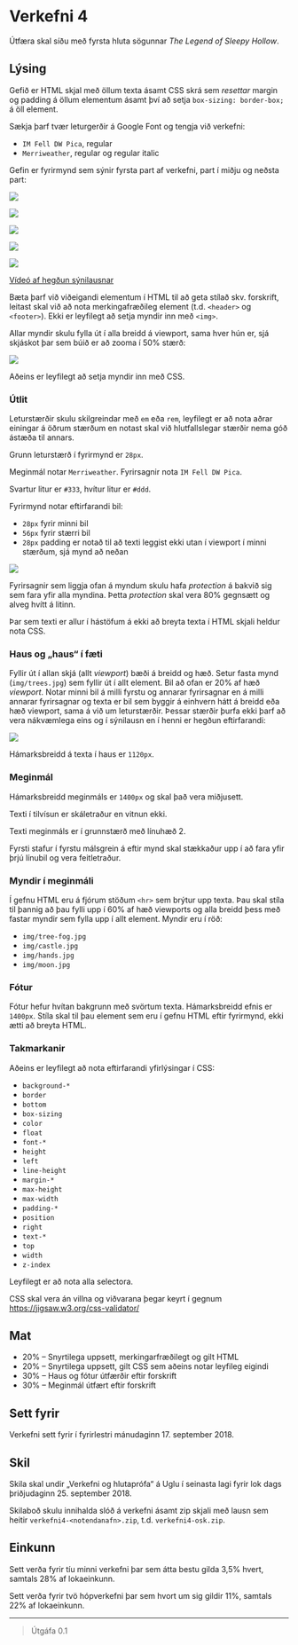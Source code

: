 
# Verkefni 4

Útfæra skal síðu með fyrsta hluta sögunnar _The Legend of Sleepy Hollow_.

## Lýsing

Gefið er HTML skjal með öllum texta ásamt CSS skrá sem _resettar_ margin og padding á öllum elementum ásamt því að setja `box-sizing: border-box;` á öll element.

Sækja þarf tvær leturgerðir á Google Font og tengja við verkefni:

* `IM Fell DW Pica`, regular
* `Merriweather`, regular og regular italic

Gefin er fyrirmynd sem sýnir fyrsta part af verkefni, part í miðju og neðsta part:

![](utlit/haus.png)

![](utlit/meginmal1.png)

![](utlit/meginmal2.png)

![](utlit/postscript.png)

![](utlit/fotur.png)

[Vídeó af hegðun sýnilausnar](utlit/layout.mp4)

Bæta þarf við viðeigandi elementum í HTML til að geta stílað skv. forskrift, leitast skal við að nota merkingafræðileg element (t.d. `<header>` og `<footer>`). Ekki er leyfilegt að setja myndir inn með `<img>`.

Allar myndir skulu fylla út í alla breidd á viewport, sama hver hún er, sjá skjáskot þar sem búið er að zooma í 50% stærð:

![](utlit/zoomed.png)

Aðeins er leyfilegt að setja myndir inn með CSS.

### Útlit

Leturstærðir skulu skilgreindar með `em` eða `rem`, leyfilegt er að nota aðrar einingar á öðrum stærðum en notast skal við hlutfallslegar stærðir nema góð ástæða til annars.

Grunn leturstærð í fyrirmynd er `28px`.

Meginmál notar `Merriweather`. Fyrirsagnir nota `IM Fell DW Pica`.

Svartur litur er `#333`, hvítur litur er `#ddd`.

Fyrirmynd notar eftirfarandi bil:

* `28px` fyrir minni bil
* `56px` fyrir stærri bil
* `28px` padding er notað til að texti leggist ekki utan í viewport í minni stærðum, sjá mynd að neðan

![](utlit/mobile.png)

Fyrirsagnir sem liggja ofan á myndum skulu hafa _protection_ á bakvið sig sem fara yfir alla myndina. Þetta _protection_ skal vera 80% gegnsætt og alveg hvítt á litinn.

Þar sem texti er allur í hástöfum á ekki að breyta texta í HTML skjali heldur nota CSS.

### Haus og „haus“ í fæti

Fyllir út í allan skjá (allt _viewport_) bæði á breidd og hæð. Setur fasta mynd (`img/trees.jpg`) sem fyllir út í allt element. Bil að ofan er 20% af hæð _viewport_. Notar minni bil á milli fyrstu og annarar fyrirsagnar en á milli annarar fyrirsagnar og texta er bil sem byggir á einhvern hátt á breidd eða hæð viewport, sama á við um leturstærðir. Þessar stærðir þurfa ekki þarf að vera nákvæmlega eins og í sýnilausn en í henni er hegðun eftirfarandi:

![](utlit/scaling.gif)

Hámarksbreidd á texta í haus er `1120px`.

### Meginmál

Hámarksbreidd meginmáls er `1400px` og skal það vera miðjusett.

Texti í tilvísun er skáletraður en vitnun ekki.

Texti meginmáls er í grunnstærð með línuhæð 2.

Fyrsti stafur í fyrstu málsgrein á eftir mynd skal stækkaður upp í að fara yfir þrjú línubil og vera feitletraður.

### Myndir í meginmáli

Í gefnu HTML eru á fjórum stöðum `<hr>` sem brýtur upp texta. Þau skal stíla til þannig að þau fylli upp í 60% af hæð viewports og alla breidd þess með fastar myndir sem fylla upp í allt element. Myndir eru í röð:

* `img/tree-fog.jpg`
* `img/castle.jpg`
* `img/hands.jpg`
* `img/moon.jpg`

### Fótur

Fótur hefur hvítan bakgrunn með svörtum texta. Hámarksbreidd efnis er `1400px`. Stíla skal til þau element sem eru í gefnu HTML eftir fyrirmynd, ekki ætti að breyta HTML.

### Takmarkanir

Aðeins er leyfilegt að nota eftirfarandi yfirlýsingar í CSS:

* `background-*`
* `border`
* `bottom`
* `box-sizing`
* `color`
* `float`
* `font-*`
* `height`
* `left`
* `line-height`
* `margin-*`
* `max-height`
* `max-width`
* `padding-*`
* `position`
* `right`
* `text-*`
* `top`
* `width`
* `z-index`

Leyfilegt er að nota alla selectora.

CSS skal vera án villna og viðvarana þegar keyrt í gegnum https://jigsaw.w3.org/css-validator/

## Mat

* 20% – Snyrtilega uppsett, merkingarfræðilegt og gilt HTML
* 20% – Snyrtilega uppsett, gilt CSS sem aðeins notar leyfileg eigindi
* 30% – Haus og fótur útfærðir eftir forskrift
* 30% – Meginmál útfært eftir forskrift

## Sett fyrir

Verkefni sett fyrir í fyrirlestri mánudaginn 17. september 2018.

## Skil

Skila skal undir „Verkefni og hlutaprófa“ á Uglu í seinasta lagi fyrir lok dags þriðjudaginn 25. september 2018.

Skilaboð skulu innihalda slóð á verkefni ásamt zip skjali með lausn sem heitir `verkefni4-<notendanafn>.zip`, t.d. `verkefni4-osk.zip`.

## Einkunn

Sett verða fyrir tíu minni verkefni þar sem átta bestu gilda 3,5% hvert, samtals 28% af lokaeinkunn.

Sett verða fyrir tvö hópverkefni þar sem hvort um sig gildir 11%, samtals 22% af lokaeinkunn.

---

> Útgáfa 0.1
